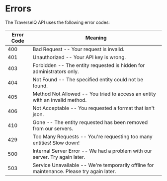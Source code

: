 # Errors

The TraverseIQ API uses the following error codes:


Error Code | Meaning
---------- | -------
400 | Bad Request -- Your request is invalid.
401 | Unauthorized -- Your API key is wrong.
403 | Forbidden -- The entity requested is hidden for administrators only.
404 | Not Found -- The specified entity could not be found.
405 | Method Not Allowed -- You tried to access an entity with an invalid method.
406 | Not Acceptable -- You requested a format that isn't json.
410 | Gone -- The entity requested has been removed from our servers.
429 | Too Many Requests -- You're requesting too many entities! Slow down!
500 | Internal Server Error -- We had a problem with our server. Try again later.
503 | Service Unavailable -- We're temporarily offline for maintenance. Please try again later.
